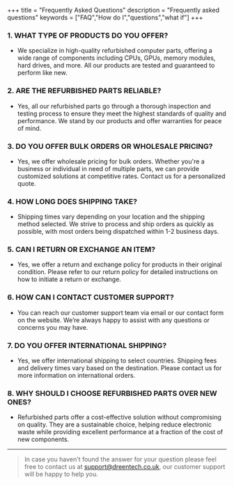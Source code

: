 +++
title = "Frequently Asked Questions"
description = "Frequently asked questions"
keywords = ["FAQ","How do I","questions","what if"]
+++


### 1. WHAT TYPE OF PRODUCTS DO YOU OFFER?
- We specialize in high-quality refurbished computer parts, offering a wide range of components including CPUs, GPUs, memory modules, hard drives, and more. All our products are tested and guaranteed to perform like new.

### 2. ARE THE REFURBISHED PARTS RELIABLE?
- Yes, all our refurbished parts go through a thorough inspection and testing process to ensure they meet the highest standards of quality and performance. We stand by our products and offer warranties for peace of mind.

### 3. DO YOU OFFER BULK ORDERS OR WHOLESALE PRICING? 
- Yes, we offer wholesale pricing for bulk orders. Whether you're a business or individual in need of multiple parts, we can provide customized solutions at competitive rates. Contact us for a personalized quote.

### 4. HOW LONG DOES SHIPPING TAKE?
- Shipping times vary depending on your location and the shipping method selected. We strive to process and ship orders as quickly as possible, with most orders being dispatched within 1-2 business days.

### 5. CAN I RETURN OR EXCHANGE AN ITEM?
- Yes, we offer a return and exchange policy for products in their original condition. Please refer to our return policy for detailed instructions on how to initiate a return or exchange.

### 6. HOW CAN I CONTACT CUSTOMER SUPPORT?
- You can reach our customer support team via email or our contact form on the website. We’re always happy to assist with any questions or concerns you may have.

### 7. DO YOU OFFER INTERNATIONAL SHIPPING? 
- Yes, we offer international shipping to select countries. Shipping fees and delivery times vary based on the destination. Please contact us for more information on international orders.

### 8. WHY SHOULD I CHOOSE REFURBISHED PARTS OVER NEW ONES? 
- Refurbished parts offer a cost-effective solution without compromising on quality. They are a sustainable choice, helping reduce electronic waste while providing excellent performance at a fraction of the cost of new components.


---

> In case you haven't found the answer for your question please feel free to contact us at support@dreentech.co.uk, our customer support will be happy to help you.
